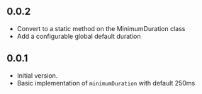 ## 0.0.2

- Convert to a static method on the MinimumDuration class
- Add a configurable global default duration

## 0.0.1

- Initial version.
- Basic implementation of `minimumDuration` with default 250ms